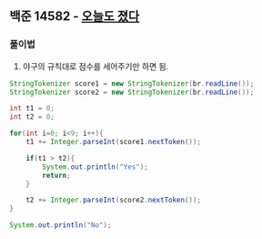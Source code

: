 ## 백준 14582 - [오늘도 졌다](https://www.acmicpc.net/problem/14582)


### 풀이법

1. 야구의 규칙대로 점수를 세어주기만 하면 됨.

~~~JAVA
StringTokenizer score1 = new StringTokenizer(br.readLine());
StringTokenizer score2 = new StringTokenizer(br.readLine());

int t1 = 0;
int t2 = 0;

for(int i=0; i<9; i++){
    t1 += Integer.parseInt(score1.nextToken());

    if(t1 > t2){
        System.out.println("Yes");
        return;
    }

    t2 += Integer.parseInt(score2.nextToken());
}

System.out.println("No");
~~~
